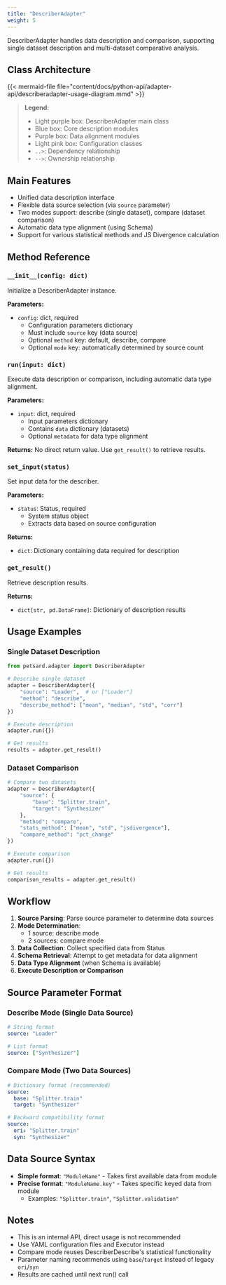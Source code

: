 ```yaml
---
title: "DescriberAdapter"
weight: 5
---
```


DescriberAdapter handles data description and comparison, supporting single dataset description and multi-dataset comparative analysis.

## Class Architecture

{{< mermaid-file file="content/docs/python-api/adapter-api/describeradapter-usage-diagram.mmd" >}}

> **Legend:**
> - Light purple box: DescriberAdapter main class
> - Blue box: Core description modules
> - Purple box: Data alignment modules
> - Light pink box: Configuration classes
> - `..>`: Dependency relationship
> - `-->`: Ownership relationship

## Main Features

- Unified data description interface
- Flexible data source selection (via `source` parameter)
- Two modes support: describe (single dataset), compare (dataset comparison)
- Automatic data type alignment (using Schema)
- Support for various statistical methods and JS Divergence calculation

## Method Reference

### `__init__(config: dict)`

Initialize a DescriberAdapter instance.

**Parameters:**
- `config`: dict, required
  - Configuration parameters dictionary
  - Must include `source` key (data source)
  - Optional `method` key: default, describe, compare
  - Optional `mode` key: automatically determined by source count

### `run(input: dict)`

Execute data description or comparison, including automatic data type alignment.

**Parameters:**
- `input`: dict, required
  - Input parameters dictionary
  - Contains `data` dictionary (datasets)
  - Optional `metadata` for data type alignment

**Returns:**
No direct return value. Use `get_result()` to retrieve results.

### `set_input(status)`

Set input data for the describer.

**Parameters:**
- `status`: Status, required
  - System status object
  - Extracts data based on source configuration

**Returns:**
- `dict`: Dictionary containing data required for description

### `get_result()`

Retrieve description results.

**Returns:**
- `dict[str, pd.DataFrame]`: Dictionary of description results

## Usage Examples

### Single Dataset Description

```python
from petsard.adapter import DescriberAdapter

# Describe single dataset
adapter = DescriberAdapter({
    "source": "Loader",  # or ["Loader"]
    "method": "describe",
    "describe_method": ["mean", "median", "std", "corr"]
})

# Execute description
adapter.run({})

# Get results
results = adapter.get_result()
```

### Dataset Comparison

```python
# Compare two datasets
adapter = DescriberAdapter({
    "source": {
        "base": "Splitter.train",
        "target": "Synthesizer"
    },
    "method": "compare",
    "stats_method": ["mean", "std", "jsdivergence"],
    "compare_method": "pct_change"
})

# Execute comparison
adapter.run({})

# Get results
comparison_results = adapter.get_result()
```

## Workflow

1. **Source Parsing**: Parse source parameter to determine data sources
2. **Mode Determination**:
   - 1 source: describe mode
   - 2 sources: compare mode
3. **Data Collection**: Collect specified data from Status
4. **Schema Retrieval**: Attempt to get metadata for data alignment
5. **Data Type Alignment** (when Schema is available)
6. **Execute Description or Comparison**

## Source Parameter Format

### Describe Mode (Single Data Source)

```yaml
# String format
source: "Loader"

# List format
source: ["Synthesizer"]
```

### Compare Mode (Two Data Sources)

```yaml
# Dictionary format (recommended)
source:
  base: "Splitter.train"
  target: "Synthesizer"

# Backward compatibility format
source:
  ori: "Splitter.train"
  syn: "Synthesizer"
```

## Data Source Syntax

- **Simple format**: `"ModuleName"` - Takes first available data from module
- **Precise format**: `"ModuleName.key"` - Takes specific keyed data from module
  - Examples: `"Splitter.train"`, `"Splitter.validation"`

## Notes

- This is an internal API, direct usage is not recommended
- Use YAML configuration files and Executor instead
- Compare mode reuses DescriberDescribe's statistical functionality
- Parameter naming recommends using `base`/`target` instead of legacy `ori`/`syn`
- Results are cached until next run() call